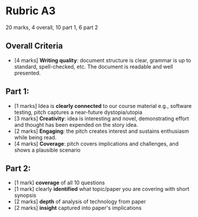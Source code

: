 # Rubric A3
20 marks, 4 overall, 10 part 1, 6 part 2

## Overall Criteria
- [4 marks] **Writing quality**: document structure is clear, grammar is up to standard, spell-checked, etc. The document is readable and well presented.
## Part 1:
  - [1 marks] Idea is **clearly connected** to our course material e.g., software testing, pitch captures a near-future dystopia/utopia
  - [3 marks] **Creativity**: idea is interesting and novel, demonstrating effort and thought has been expended on the story idea.
  - [2 marks] **Engaging**: the pitch creates interest and sustains enthusiasm while being read.
  - [4 marks] **Coverage**: pitch covers implications and challenges, and shows a plausible scenario
## Part 2:
- [1 mark] **coverage** of all 10 questions
- [1 mark] clearly **identified** what topic/paper you are covering with short synopsis
- [2 marks] **depth** of analysis of technology from paper
- [2 marks] **insight** captured into paper's implications

